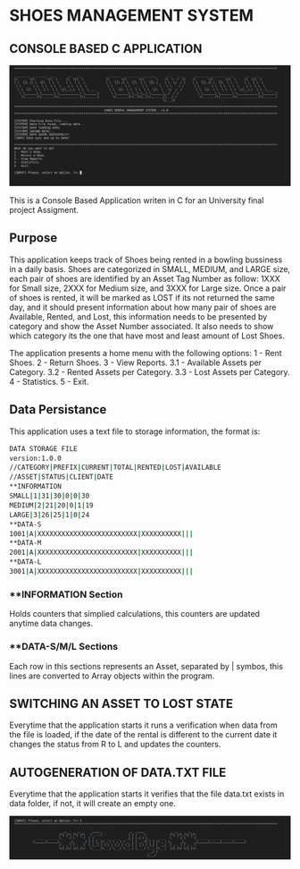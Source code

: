 # SHOES MANAGEMENT SYSTEM
## CONSOLE BASED C APPLICATION

![Home Screen](https://github.com/neolink3891/Shoes-Management-C-Console-Application/blob/master/images/home.png?raw=true)

This is a Console Based Application writen in C for an University final project Assigment.

## Purpose

This application keeps track of Shoes being rented in a bowling bussiness in a daily basis. Shoes are categorized in SMALL, MEDIUM, and LARGE size, each pair of shoes are identified by an Asset Tag Number as follow: 1XXX for Small size, 2XXX for Medium size, and 3XXX for Large size. Once a pair of shoes is rented, it will be marked as LOST if its not returned the same day, and it should present information about how many pair of shoes are Available, Rented, and Lost, this information needs to be presented by category and show the Asset Number associated. It also needs to show which category its the one that have most and least amount of Lost Shoes.

The application presents a home menu with the following options:
1 - Rent Shoes.
2 - Return Shoes.
3 - View Reports.
   3.1 - Available Assets per Category.
   3.2 - Rented Assets per Category.
   3.3 - Lost Assets per Category.
4 - Statistics.
5 - Exit.

## Data Persistance 

This application uses a text file to storage information, the format is:

```bash
DATA STORAGE FILE
version:1.0.0
//CATEGORY|PREFIX|CURRENT|TOTAL|RENTED|LOST|AVAILABLE
//ASSET|STATUS|CLIENT|DATE
**INFORMATION
SMALL|1|31|30|0|0|30
MEDIUM|2|21|20|0|1|19
LARGE|3|26|25|1|0|24
**DATA-S
1001|A|XXXXXXXXXXXXXXXXXXXXXXXXX|XXXXXXXXXX|||
**DATA-M
2001|A|XXXXXXXXXXXXXXXXXXXXXXXXX|XXXXXXXXXX|||
**DATA-L
3001|A|XXXXXXXXXXXXXXXXXXXXXXXXX|XXXXXXXXXX|||
```

### **INFORMATION Section
Holds counters that simplied calculations, this counters are updated anytime data changes.

### **DATA-S/M/L Sections
Each row in this sections represents an Asset, separated by | symbos, this lines are converted to Array objects within the program.

## SWITCHING AN ASSET TO LOST STATE

Everytime that the application starts it runs a verification when data from the file is loaded, if the date of the rental is different to the current date it changes the status from R to L and updates the counters.

## AUTOGENERATION OF DATA.TXT FILE

Everytime that the application starts it verifies that the file data.txt exists in data folder, if not, it will create an empty one.

![Good Bye](https://github.com/neolink3891/Shoes-Management-C-Console-Application/blob/master/images/goodbye.png?raw=true)
